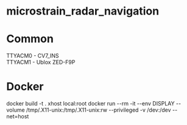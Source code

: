 # microstrain_radar_navigation
# Common
TTYACM0 - CV7_INS <br />
TTYACM1 - Ublox ZED-F9P

# Docker
docker build -t <name> .
xhost local:root
docker run --rm -it --env DISPLAY --volume /tmp/.X11-unix:/tmp/.X11-unix:rw --privileged -v /dev:/dev --net=host <name>
